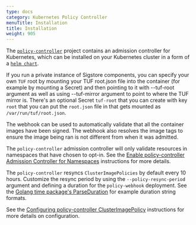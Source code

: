 ```yaml
---
type: docs
category: Kubernetes Policy Controller
menuTitle: Installation
title: Installation
weight: 905
---
```


The
[`policy-controller`](https://github.com/sigstore/policy-controller) project contains
an admission controller for Kubernetes, which can be installed on
your Kubernetes cluster in a form of a
[`helm chart`](https://github.com/sigstore/helm-charts/tree/main/charts/policy-controller).

If you run a private instance of Sigstore components, you can specify your own
`TUF` root by mounting your TUF root.json file into the container (for example
by mounting a Secret) and then pointing to it with --tuf-root argument as well
as using --tuf-mirror argument to point to where the TUF mirror is. There's
an optional Secret `tuf-root` that you can create with key `root` that you can
put the `root.json` file in that gets mounted as `/var/run/tuf/root.json`.

The webhook can be used to automatically validate that all the container images have been signed.
The webhook also resolves the image tags to ensure the image being ran is not different from when it was admitted.

The `policy-controller` admission controller will only validate resources in
namespaces that have chosen to opt-in. See the
[Enable policy-controller Admission Controller for Namespaces](/policy-controller/overview/#enable-policy-controller-admission-controller-for-namespaces) instructions for more details.

The `policy-controller` resyncs `ClusterImagePolicies` by default every 10 hours.
Customize the resync period by using the `--policy-resync-period` argument and
defining a duration for the `policy-webhook` deployment. See the [Golang time package's ParseDuration](https://pkg.go.dev/time#example-ParseDuration) for example duration string formats.

See the [Configuring policy-controller ClusterImagePolicy](/policy-controller/overview/#configuring-policy-controller-clusterimagepolicy) instructions for more details on configuration.
